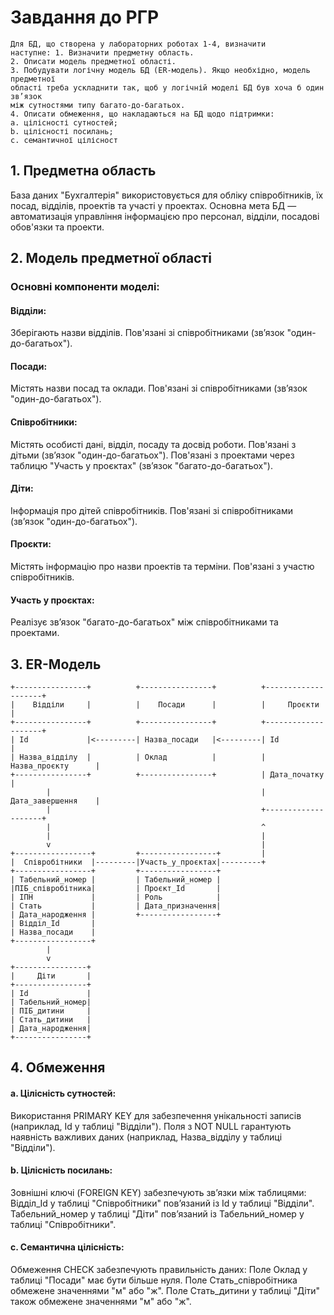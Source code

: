 # Завдання до РГР
```
Для БД, що створена у лабораторних роботах 1-4, визначити
наступне: 1. Визначити предметну область.
2. Описати модель предметної області.
3. Побудувати логічну модель БД (ER-модель). Якщо необхідно, модель предметної
області треба ускладнити так, щоб у логічній моделі БД був хоча б один зв’язок
між сутностями типу багато-до-багатьох.
4. Описати обмеження, що накладаються на БД щодо підтримки:
a. цілісності сутностей;
b. цілісності посилань;
c. семантичної цілісност
```
## 1. Предметна область
База даних "Бухгалтерія" використовується для обліку співробітників, їх посад, відділів, проектів та участі у проектах. Основна мета БД — автоматизація управління інформацією про персонал, відділи, посадові обов'язки та проекти.

## 2. Модель предметної області
### Основні компоненти моделі:
#### Відділи:
Зберігають назви відділів.
Пов'язані зі співробітниками (зв’язок "один-до-багатьох").
#### Посади:
Містять назви посад та оклади.
Пов'язані зі співробітниками (зв’язок "один-до-багатьох").
#### Співробітники:
Містять особисті дані, відділ, посаду та досвід роботи.
Пов'язані з дітьми (зв’язок "один-до-багатьох").
Пов'язані з проектами через таблицю "Участь у проєктах" (зв’язок "багато-до-багатьох").
#### Діти:
Інформація про дітей співробітників.
Пов'язані зі співробітниками (зв’язок "один-до-багатьох").
#### Проєкти:
Містять інформацію про назви проектів та терміни.
Пов'язані з участю співробітників.
#### Участь у проєктах:
Реалізує зв’язок "багато-до-багатьох" між співробітниками та проектами.
## 3. ER-Модель
```plaintext
+----------------+          +----------------+          +--------------------+
|    Відділи     |          |    Посади      |          |     Проєкти        |
+----------------+          +----------------+          +--------------------+
| Id             |<---------| Назва_посади   |<---------| Id                 |
| Назва_відділу  |          | Оклад          |          | Назва_проєкту      |
+----------------+          +----------------+          | Дата_початку       |
        |                                               | Дата_завершення    |
        |                                               +--------------------+
        |                                               ^
        |                                               |
        v                                               |
+-----------------+         +-----------------+         |
|  Співробітники  |---------|Участь_у_проєктах|---------+
+-----------------+         +-----------------+         
| Табельний_номер |         | Табельний_номер |         
|ПІБ_співробітника|         | Проєкт_Id       |         
| ІПН             |         | Роль            |         
| Стать           |         | Дата_призначення|         
| Дата_народження |         +-----------------+         
| Відділ_Id       |                                      
| Назва_посади    |                                      
+-----------------+                                      
        |                                              
        v                                              
+----------------+                                      
|     Діти       |                                      
+----------------+                                      
| Id             |                                      
| Табельний_номер|                                      
| ПІБ_дитини     |                                      
| Стать_дитини   |                                      
| Дата_народження|                                      
+----------------+

```                                
## 4. Обмеження
#### a. Цілісність сутностей:
Використання PRIMARY KEY для забезпечення унікальності записів (наприклад, Id у таблиці "Відділи").
Поля з NOT NULL гарантують наявність важливих даних (наприклад, Назва_відділу у таблиці "Відділи").
#### b. Цілісність посилань:
Зовнішні ключі (FOREIGN KEY) забезпечують зв’язки між таблицями:
Відділ_Id у таблиці "Співробітники" пов’язаний із Id у таблиці "Відділи".
Табельний_номер у таблиці "Діти" пов’язаний із Табельний_номер у таблиці "Співробітники".
#### c. Семантична цілісність:
Обмеження CHECK забезпечують правильність даних:
Поле Оклад у таблиці "Посади" має бути більше нуля.
Поле Стать_співробітника обмежене значеннями "м" або "ж".
Поле Стать_дитини у таблиці "Діти" також обмежене значеннями "м" або "ж".
